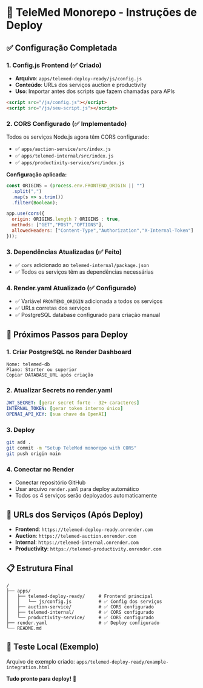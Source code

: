 # 🚀 TeleMed Monorepo - Instruções de Deploy

## ✅ Configuração Completada

### 1. Config.js Frontend (✅ Criado)
- **Arquivo**: `apps/telemed-deploy-ready/js/config.js`
- **Conteúdo**: URLs dos serviços auction e productivity
- **Uso**: Importar antes dos scripts que fazem chamadas para APIs

```html
<script src="/js/config.js"></script>
<script src="/js/seu-script.js"></script>
```

### 2. CORS Configurado (✅ Implementado)
Todos os serviços Node.js agora têm CORS configurado:

- ✅ `apps/auction-service/src/index.js`
- ✅ `apps/telemed-internal/src/index.js` 
- ✅ `apps/productivity-service/src/index.js`

**Configuração aplicada:**
```javascript
const ORIGINS = (process.env.FRONTEND_ORIGIN || "")
  .split(",")
  .map(s => s.trim())
  .filter(Boolean);

app.use(cors({
  origin: ORIGINS.length ? ORIGINS : true,
  methods: ["GET","POST","OPTIONS"],
  allowedHeaders: ["Content-Type","Authorization","X-Internal-Token"]
}));
```

### 3. Dependências Atualizadas (✅ Feito)
- ✅ `cors` adicionado ao `telemed-internal/package.json`
- ✅ Todos os serviços têm as dependências necessárias

### 4. Render.yaml Atualizado (✅ Configurado)
- ✅ Variável `FRONTEND_ORIGIN` adicionada a todos os serviços
- ✅ URLs corretas dos serviços
- ✅ PostgreSQL database configurado para criação manual

## 🎯 Próximos Passos para Deploy

### 1. Criar PostgreSQL no Render Dashboard
```
Nome: telemed-db
Plano: Starter ou superior
Copiar DATABASE_URL após criação
```

### 2. Atualizar Secrets no render.yaml
```yaml
JWT_SECRET: [gerar secret forte - 32+ caracteres]
INTERNAL_TOKEN: [gerar token interno único]
OPENAI_API_KEY: [sua chave da OpenAI]
```

### 3. Deploy
```bash
git add .
git commit -m "Setup TeleMed monorepo with CORS"
git push origin main
```

### 4. Conectar no Render
- Conectar repositório GitHub
- Usar arquivo `render.yaml` para deploy automático
- Todos os 4 serviços serão deployados automaticamente

## 🔗 URLs dos Serviços (Após Deploy)
- **Frontend**: `https://telemed-deploy-ready.onrender.com`
- **Auction**: `https://telemed-auction.onrender.com`
- **Internal**: `https://telemed-internal.onrender.com`
- **Productivity**: `https://telemed-productivity.onrender.com`

## 📋 Estrutura Final
```
/
├── apps/
│   ├── telemed-deploy-ready/     # Frontend principal
│   │   └── js/config.js          # ✅ Config dos serviços
│   ├── auction-service/          # ✅ CORS configurado
│   ├── telemed-internal/         # ✅ CORS configurado  
│   └── productivity-service/     # ✅ CORS configurado
├── render.yaml                   # ✅ Deploy configurado
└── README.md
```

## 🧪 Teste Local (Exemplo)
Arquivo de exemplo criado: `apps/telemed-deploy-ready/example-integration.html`

**Tudo pronto para deploy!** 🎉